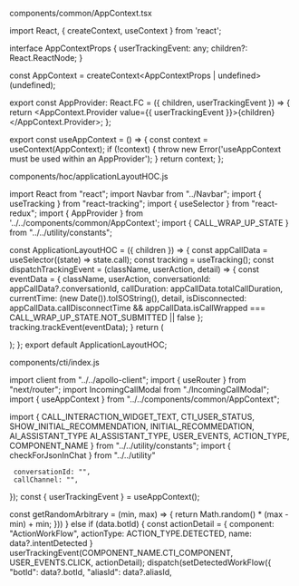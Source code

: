 components/common/AppContext.tsx

 import React, { createContext, useContext } from 'react';
 
 interface AppContextProps {
   userTrackingEvent: any;
   children?: React.ReactNode;
 }
 
 const AppContext = createContext<AppContextProps | undefined>(undefined);
 
 export const AppProvider: React.FC<AppContextProps> = ({ children, userTrackingEvent }) => {
   return <AppContext.Provider value={{ userTrackingEvent }}>{children}</AppContext.Provider>;
 };
 
 export const useAppContext = () => {
   const context = useContext(AppContext);
   if (!context) {
     throw new Error('useAppContext must be used within an AppProvider');
   }
   return context;
 };

 components/hoc/applicationLayoutHOC.js

 import React from "react";
 import Navbar from "../Navbar";
 import { useTracking } from "react-tracking";
 import { useSelector } from "react-redux";
 import { AppProvider } from '../../components/common/AppContext';
 import { CALL_WRAP_UP_STATE } from "../../utility/constants";
  
 const ApplicationLayoutHOC = ({ children }) => {
   const appCallData = useSelector((state) => state.call);
   const tracking = useTracking();
   const dispatchTrackingEvent = (className, userAction, detail) => {
     const eventData = {
       className, 
       userAction, 
       conversationId: appCallData?.conversationId, 
       callDuration: appCallData.totalCallDuration, 
       currentTime: (new Date()).toISOString(), 
       detail,
       isDisconnected: appCallData.callDisconnectTime && appCallData.isCallWrapped === CALL_WRAP_UP_STATE.NOT_SUBMITTED || false
     };
     tracking.trackEvent(eventData);
   }
   return (
     <AppProvider userTrackingEvent={dispatchTrackingEvent}>
       <div className="smart-app-wrapper">
         <Navbar />
         <div className="smart-app-container">
           </div>
         </div>
       </div>
     </AppProvider>
   );
 };
 export default ApplicationLayoutHOC;

 components/cti/index.js

 import client from "../../apollo-client";
 import { useRouter } from "next/router";
 import IncomingCallModal from "./IncomingCallModal";
 import { useAppContext } from "../../components/common/AppContext";
  
 import {
   CALL_INTERACTION_WIDGET_TEXT,
   CTI_USER_STATUS,
   SHOW_INITIAL_RECOMMENDATION,
   INITIAL_RECOMMEDATION,
   AI_ASSISTANT_TYPE
   AI_ASSISTANT_TYPE,
   USER_EVENTS,
   ACTION_TYPE,
   COMPONENT_NAME
 } from "../../utility/constants";
 import { checkForJsonInChat } from "../../utility"

     conversationId: "",
     callChannel: "",
   });
   const { userTrackingEvent } = useAppContext();
  
   const getRandomArbitrary = (min, max) => {
     return Math.random() * (max - min) + min;
                         }))
                       } 
                       else if (data.botId) {
                         const actionDetail = {
                             component: "ActionWorkFlow",
                             actionType: ACTION_TYPE.DETECTED,
                             name: data?.intentDetected
                         }
                         userTrackingEvent(COMPONENT_NAME.CTI_COMPONENT, USER_EVENTS.CLICK, actionDetail);
                         dispatch(setDetectedWorkFlow({
                           "botId": data?.botId,
                           "aliasId": data?.aliasId,

